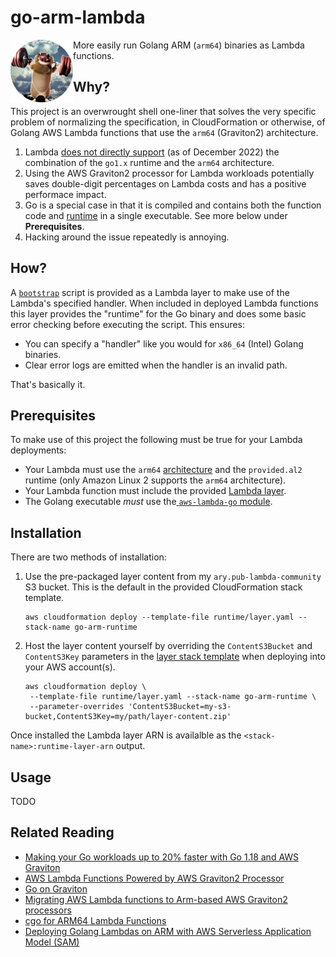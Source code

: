 # go-arm-lambda

<img src="docs/go-arm-lambda.jpg"
     alt="Gopher Working Out"
     style="float: left;vertical-align:middle;" />More easily run Golang ARM (`arm64`) binaries as Lambda functions.

## Why?

This project is an overwrought shell one-liner that solves the very specific problem of normalizing the specification, in CloudFormation or otherwise, of Golang AWS Lambda functions that use the `arm64` (Graviton2) architecture.

1. Lambda [does not directly support](https://docs.aws.amazon.com/lambda/latest/dg/lambda-runtimes.html) (as of December 2022) the combination of the `go1.x` runtime and the `arm64` architecture.
2. Using the AWS Graviton2 processor for Lambda workloads potentially saves double-digit percentages on Lambda costs and has a positive performace impact.
3. Go is a special case in that it is compiled and contains both the function code and [runtime](https://docs.aws.amazon.com/lambda/latest/dg/runtimes-api.html) in a single executable. See more below under **Prerequisites**.
4. Hacking around the issue repeatedly is annoying.

## How?

A [`bootstrap`](runtime/src/bootstrap) script is provided as a Lambda layer to make use of the Lambda's specified handler. When included in deployed Lambda functions this layer provides the "runtime" for the Go binary and does some basic error checking before executing the script. This ensures:

- You can specify a "handler" like you would for `x86_64` (Intel) Golang binaries.
- Clear error logs are emitted when the handler is an invalid path.

That's basically it.

## Prerequisites

To make use of this project the following must be true for your Lambda deployments:

- Your Lambda must use the `arm64` [architecture](https://docs.aws.amazon.com/lambda/latest/dg/foundation-arch.html) and the `provided.al2` runtime (only Amazon Linux 2 supports the `arm64` architecture).
- Your Lambda function must include the provided [Lambda layer](https://docs.aws.amazon.com/lambda/latest/dg/gettingstarted-concepts.html#gettingstarted-concepts-layer).
- The Golang executable *must* use the[ `aws-lambda-go` module](https://github.com/aws/aws-lambda-go).

## Installation

There are two methods of installation:

1. Use the pre-packaged layer content from my `ary.pub-lambda-community` S3 bucket. This is the default in the provided CloudFormation stack template.
   ```shell
   aws cloudformation deploy --template-file runtime/layer.yaml --stack-name go-arm-runtime
   ```

2. Host the layer content yourself by overriding the `ContentS3Bucket` and `ContentS3Key` parameters in the [layer stack template](runtime/layer.yaml) when deploying into your AWS account(s).
   ```shell
   aws cloudformation deploy \
   	--template-file runtime/layer.yaml --stack-name go-arm-runtime \
   	--parameter-overrides 'ContentS3Bucket=my-s3-bucket,ContentS3Key=my/path/layer-content.zip'
   ```

Once installed the Lambda layer ARN is availalble as the `<stack-name>:runtime-layer-arn` output.

## Usage

TODO

## Related Reading

- [Making your Go workloads up to 20% faster with Go 1.18 and AWS Graviton](https://aws.amazon.com/blogs/compute/making-your-go-workloads-up-to-20-faster-with-go-1-18-and-aws-graviton/)
- [AWS Lambda Functions Powered by AWS Graviton2 Processor](https://aws.amazon.com/blogs/aws/aws-lambda-functions-powered-by-aws-graviton2-processor-run-your-functions-on-arm-and-get-up-to-34-better-price-performance/)
- [Go on Graviton](https://github.com/aws/aws-graviton-getting-started/blob/main/golang.md)
- [Migrating AWS Lambda functions to Arm-based AWS Graviton2 processors](https://aws.amazon.com/blogs/compute/migrating-aws-lambda-functions-to-arm-based-aws-graviton2-processors/)
- [cgo for ARM64 Lambda Functions](https://awsteele.com/blog/2021/10/17/cgo-for-arm64-lambda-functions.html)
- [Deploying Golang Lambdas on ARM with AWS Serverless Application Model (SAM)](https://github.com/aws-samples/sessions-with-aws-sam/tree/master/go-al2)
